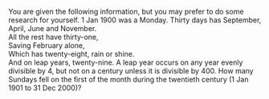    You are given the following information, but you may prefer to do some research for yourself.  1 Jan 1900 was a Monday. Thirty days has September,<br /> April, June and November.<br /> All the rest have thirty-one,<br /> Saving February alone,<br /> Which has twenty-eight, rain or shine.<br /> And on leap years, twenty-nine. A leap year occurs on any year evenly divisible by 4, but not on a century unless it is divisible by 400.  How many Sundays fell on the first of the month during the twentieth century (1 Jan 1901 to 31 Dec 2000)?   